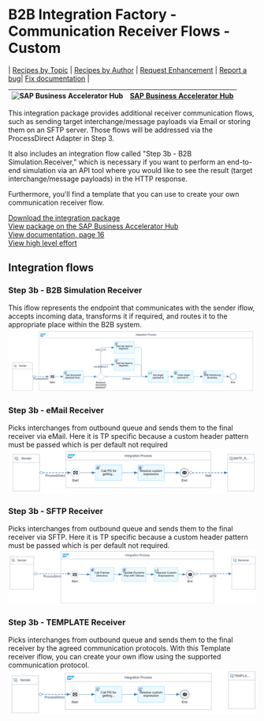 # B2B Integration Factory - Communication Receiver Flows - Custom 

\| [Recipes by Topic](../../readme.md ) \| [Recipes by Author](../../author.md ) \| [Request Enhancement](https://github.com/SAP-samples/cloud-integration-flow/issues/new?assignees=&labels=Recipe%20Fix,enhancement&template=recipe-request.md&title=Improve%20[B2B%20Integration%20Factory]%20Communication%20Receiver%20Flows%20-%20Custom) \| [Report a bug](https://github.com/SAP-samples/cloud-integration-flow/issues/new?assignees=&labels=Recipe%20Fix,bug&template=bug_report.md&title=Issue%20with%20[B2B%20Integration%20Factory]%20Communication%20Receiver%20Flows%20-%20Custom)\| [Fix documentation](https://github.com/SAP-samples/cloud-integration-flow/issues/new?assignees=&labels=Recipe%20Fix,documentation&template=bug_report.md&title=Docu%20fix%20[B2B%20Integration%20Factory]%20Communication%20Receiver%20Flows%20-%20Custom) \| 

 ![SAP Business Accelerator Hub](https://github.com/SAPAPIBusinessHub.png?size=50 ) | [SAP Business Accelerator Hub](https://api.sap.com/allcommunity) | 
 ----|----| 

This integration package provides additional receiver communication flows, such as sending target interchange/message payloads via Email or storing them on an SFTP server. Those flows will be addressed via the ProcessDirect Adapter in Step 3.

<p>It also includes an integration flow called "Step 3b - B2B Simulation.Receiver," which is necessary if you want to perform an end-to-end simulation via an API tool where you would like to see the result (target interchange/message payloads) in the HTTP response.</p> 

<p>Furthermore, you'll find a template that you can use to create your own communication receiver flow.</p>

[Download the integration package](B2BIntegrationFactoryCommunicationReceiverFlowsCustom.zip)\
[View package on the SAP Business Accelerator Hub](https://api.sap.com/package/B2BIntegrationFactoryCommunicationReceiverFlowsCustom)\
[View documentation, page 16](../b2bintegrationfactorycloudintegrationtradingpartnermanagement/B2B_Integration_Factory_TPM_Integration_Packages.pdf)\
[View high level effort](../b2bintegrationfactorycloudintegrationtradingpartnermanagement/effort.md)

## Integration flows
### Step 3b - B2B Simulation Receiver 
This iflow represents the endpoint that communicates with the sender iflow, accepts incoming data, transforms it if required, and routes it to the appropriate place within the B2B system. \
 ![input-image](Step_3b_-_Custom_B2B_Simulation_Receiver.png)
### Step 3b - eMail Receiver 
Picks interchanges from outbound queue and sends them to the final receiver via eMail. Here it is TP specific because a custom header pattern must be passed which is per default not required \
 ![input-image](Step_3b_-_Custom_eMail_Receiver.png)
### Step 3b - SFTP Receiver 
Picks interchanges from outbound queue and sends them to the final receiver via SFTP. Here it is TP specific because a custom header pattern must be passed which is per default not required. \
 ![input-image](Step_3b_-_Custom_SFTP_Receiver.png)
### Step 3b - TEMPLATE Receiver 
Picks interchanges from outbound queue and sends them to the final receiver by the agreed communication protocols. With this Template receiver iflow, you can create your own iflow using the supported communication protocol.  \
 ![input-image](Step_3b_-_TEMPLATE_Receiver.png)